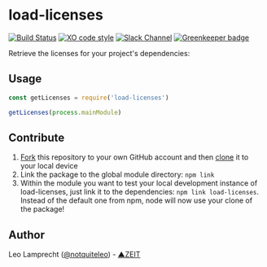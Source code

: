 # load-licenses

[![Build Status](https://travis-ci.org/zeit/load-licenses.svg?branch=master)](https://travis-ci.org/zeit/load-licenses)
[![XO code style](https://img.shields.io/badge/code_style-XO-5ed9c7.svg)](https://github.com/sindresorhus/xo)
[![Slack Channel](http://zeit-slackin.now.sh/badge.svg)](https://zeit.chat) [![Greenkeeper badge](https://badges.greenkeeper.io/zeit/load-licenses.svg)](https://greenkeeper.io/)

Retrieve the licenses for your project's dependencies:

## Usage

```js
const getLicenses = require('load-licenses')

getLicenses(process.mainModule)
```

## Contribute

1. [Fork](https://help.github.com/articles/fork-a-repo/) this repository to your own GitHub account and then [clone](https://help.github.com/articles/cloning-a-repository/) it to your local device
2. Link the package to the global module directory: `npm link`
3. Within the module you want to test your local development instance of load-licenses, just link it to the dependencies: `npm link load-licenses`. Instead of the default one from npm, node will now use your clone of the package!

## Author

Leo Lamprecht ([@notquiteleo](https://twitter.com/notquiteleo)) - [▲ZEIT](https://zeit.co)
